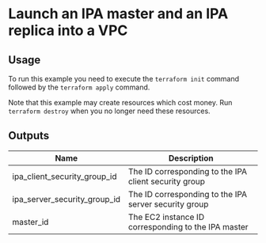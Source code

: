 # Launch an IPA master and an IPA replica into a VPC #

## Usage ##

To run this example you need to execute the `terraform init` command
followed by the `terraform apply` command.

Note that this example may create resources which cost money. Run
`terraform destroy` when you no longer need these resources.

## Outputs ##

| Name | Description |
|------|-------------|
| ipa_client_security_group_id | The ID corresponding to the IPA client security group |
| ipa_server_security_group_id | The ID corresponding to the IPA server security group |
| master_id | The EC2 instance ID corresponding to the IPA master |
